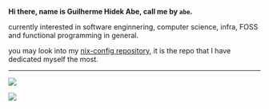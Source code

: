 

**Hi there, name is Guilherme Hidek Abe, call me by `abe`.**

currently interested in software enginnering, computer science, infra, FOSS and functional programming in general.

<!-- currently I'm both Bosch Digital Academy course and SENAI apprentice, working on random side-projects, some of my main interests are software enginnering, computer science, FOSS and functional programming in general. -->

you may look into my [nix-config repository](https://github.com/abehidek/nix-config), it is the repo that I have dedicated myself the most.

---

<!-- <img src="https://api.githubtrends.io/user/svg/abehidek/langs?time_range=one_year&compact=True&theme=dark" alt="The most used programming languages on abehidek github profile"/> -->
<img src="https://api.githubtrends.io/user/svg/abehidek/repos?time_range=one_year&group=other&theme=dark" />

![](https://komarev.com/ghpvc/?username=abehidek&color=002b36)

<!--
<details>
<summary>if somehow I could help you, feel free to buy me a ☕️ or not</summary>
</details>





**abehidek/abehidek** is a ✨ _special_ ✨ repository because its `README.md` (this file) appears on your GitHub profile.

Here are some ideas to get you started:

- 🔭 I’m currently working on ...
- 🌱 I’m currently learning ...
- 👯 I’m looking to collaborate on ...
- 🤔 I’m looking for help with ...
- 💬 Ask me about ...
- 📫 How to reach me: ...
- 😄 Pronouns: ...
- ⚡ Fun fact: ...
-->
